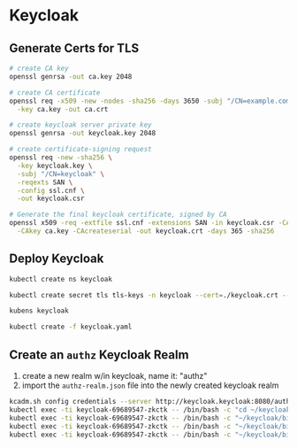 # Keycloak

## Generate Certs for TLS

```bash
# create CA key
openssl genrsa -out ca.key 2048

# create CA certificate
openssl req -x509 -new -nodes -sha256 -days 3650 -subj "/CN=example.com" \
  -key ca.key -out ca.crt

# create keycloak server private key
openssl genrsa -out keycloak.key 2048

# create certificate-signing request
openssl req -new -sha256 \
  -key keycloak.key \
  -subj "/CN=keycloak" \
  -reqexts SAN \
  -config ssl.cnf \
  -out keycloak.csr

# Generate the final keycloak certificate, signed by CA
openssl x509 -req -extfile ssl.cnf -extensions SAN -in keycloak.csr -CA ca.crt \
  -CAkey ca.key -CAcreateserial -out keycloak.crt -days 365 -sha256
```

## Deploy Keycloak

```bash
kubectl create ns keycloak

kubectl create secret tls tls-keys -n keycloak --cert=./keycloak.crt --key=./keycloak.key

kubens keycloak

kubectl create -f keycloak.yaml
```

## Create an `authz` Keycloak Realm

1) create a new realm w/in keycloak, name it: "authz"
2) import the `authz-realm.json` file into the newly created keycloak realm

```bash
kcadm.sh config credentials --server http://keycloak.keycloak:8080/auth --realm master --user admin --password admin
kubectl exec -ti keycloak-69689547-zkctk -- /bin/bash -c "cd ~/keycloak/bin; chmod +x kcadm.sh"
kubectl exec -ti keycloak-69689547-zkctk -- /bin/bash -c "~/keycloak/bin/kcadm.sh config credentials --server http://keycloak.keycloak:8080/auth --realm master --user admin --password admin"
kubectl exec -ti keycloak-69689547-zkctk -- /bin/bash -c "~/keycloak/bin/kcadm.sh create realms -s realm=authz -s enabled=true"
kubectl exec -ti keycloak-69689547-zkctk -- /bin/bash -c "~/keycloak/bin/kcadm.sh create partialImport -r authz -s ifResourceExists=FAIL -o -f authz-realm.json"
```